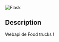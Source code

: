 ![Flask](https://blog.tiraquelibras.com/wp-content/uploads/2019/08/Flask.png)

## Description
Webapi de Food trucks !

